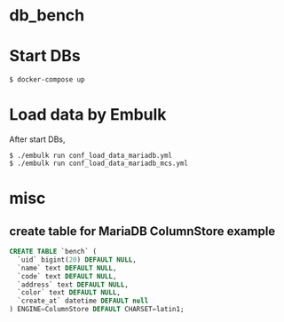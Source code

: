 # db_bench

# Start DBs
```
$ docker-compose up
```

# Load data by Embulk
After start DBs,

```
$ ./embulk run conf_load_data_mariadb.yml
$ ./embulk run conf_load_data_mariadb_mcs.yml
```

# misc
## create table for MariaDB ColumnStore example

```sql
CREATE TABLE `bench` (
  `uid` bigint(20) DEFAULT NULL,
  `name` text DEFAULT NULL,
  `code` text DEFAULT NULL,
  `address` text DEFAULT NULL,
  `color` text DEFAULT NULL,
  `create_at` datetime DEFAULT null
) ENGINE=ColumnStore DEFAULT CHARSET=latin1;
```
